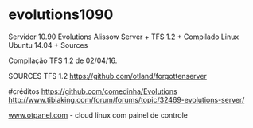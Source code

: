 
# evolutions1090
Servidor 10.90 Evolutions Alissow Server + TFS 1.2 + Compilado Linux Ubuntu 14.04 + Sources

Compilação TFS 1.2 de 02/04/16. 

SOURCES TFS 1.2 
https://github.com/otland/forgottenserver

#créditos
https://github.com/comedinha/Evolutions
http://www.tibiaking.com/forum/forums/topic/32469-evolutions-server/

www.otpanel.com - cloud linux com painel de controle


